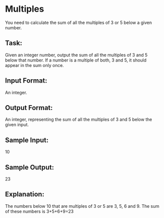 # Multiples  

You need to calculate the sum of all the multiples of 3 or 5 below a given number.

## Task: 
Given an integer number, output the sum of all the multiples of 3 and 5 below that number. 
If a number is a multiple of both, 3 and 5, it should appear in the sum only once.

## Input Format: 
An integer.

## Output Format: 
An integer, representing the sum of all the multiples of 3 and 5 below the given input.

## Sample Input: 
10

## Sample Output:
23

## Explanation: 
The numbers below 10 that are multiples of 3 or 5 are 3, 5, 6 and 9.
The sum of these numbers is 3+5+6+9=23
